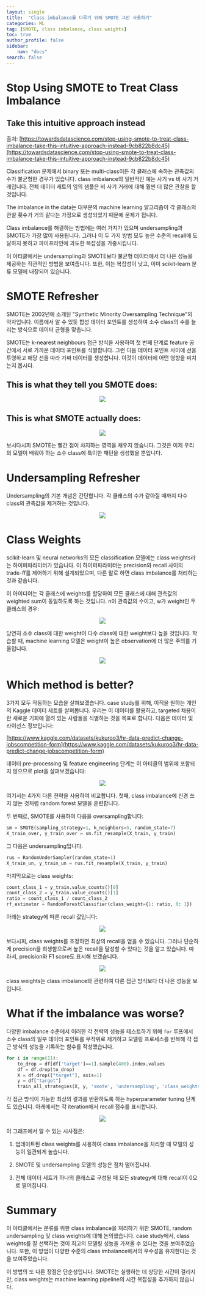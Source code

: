 ```yaml
---
layout: single
title:  "Class imbalance를 다루기 위해 SMOTE 그만 사용하기"
categories: ML
tag: [SMOTE, class imbalance, class weights]
toc: true
author_profile: false
sidebar:
    nav: "docs"
search: false
---
```


# Stop Using SMOTE to Treat Class Imbalance

## Take this intuitive approach instead

출처: [https://towardsdatascience.com/stop-using-smote-to-treat-class-imbalance-take-this-intuitive-approach-instead-9cb822b8dc45](https://towardsdatascience.com/stop-using-smote-to-treat-class-imbalance-take-this-intuitive-approach-instead-9cb822b8dc45)

Classification 문제에서 binary 또는 multi-class이든 각 클래스에 속하는 관측값의 수가 불균형한 경우가 있습니다. class imbalance의 일반적인 예는 사기 vs 비 사기 거래입니다. 전체 데이터 세트의 임의 샘플은 비 사기 거래에 대해 훨씬 더 많은 관찰을 할 것입니다.

The imbalance in the data는 대부분의 machine learning 알고리즘이 각 클래스의 관찰 횟수가 거의 같다는 가정으로 생성되었기 때문에 문제가 됩니다.

Class imbalance를 해결하는 방법에는 여러 가지가 있으며 undersampling과 SMOTE가 가장 많이 사용됩니다. 그러나 이 두 가지 방법 모두 높은 수준의 recall에 도달하지 못하고 파이프라인에 과도한 복잡성을 가중시킵니다.

이 아티클에서는 undersampling과 SMOTE보다 불균형 데이터에서 더 나은 성능을 제공하는 직관적인 방법을 보여줍니다. 또한, 이는 복잡성이 낮고, 이미 scikit-learn 분류 모델에 내장되어 있습니다.

# SMOTE Refresher
SMOTE는 2002년에 소개된 "Synthetic Minority Oversampling Technique"의 약자입니다. 이름에서 알 수 있듯 합성 데이터 포인트를 생성하여 소수 class의 수를 늘리는 방식으로 데이터 균형을 맞춥니다.

SMOTE는 k-nearest neighbours 접근 방식을 사용하여 첫 번째 단계로 feature 공간에서 서로 가까운 데이터 포인트를 식별합니다. 그런 다음 데이터 포인트 사이에 선을 투영하고 해당 선을 따라 가짜 데이터를 생성합니다. 이것이 데이터에 어떤 영향을 미치는지 봅시다.

## This is what they tell you SMOTE does:

<p align="center"><img src="/assets/images/220909/1.png"></p>

## This is what SMOTE actually does:

<p align="center"><img src="/assets/images/220909/2.png"></p>

보시다시피 SMOTE는 빨간 점이 차지하는 영역을 채우지 않습니다. 그것은 이제 우리의 모델이 배워야 하는 소수 class에 특이한 패턴을 생성했을 뿐입니다.

# Undersampling Refresher
Undersampling의 기본 개념은 간단합니다. 각 클래스의 수가 같아질 때까지 다수 class의 관측값을 제거하는 것입니다.

<p align="center"><img src="/assets/images/220909/3.png"></p>

# Class Weights
scikit-learn 및 neural networks의 모든 classification 모델에는 class weights라는 하이퍼파라미터가 있습니다. 이 하이퍼파라미터는 precision와 recall 사이의 trade-ff를 제어하기 위해 설계되었으며, 다른 말로 하면 class imbalance를 처리하는 것과 같습니다.

이 아이디어는 각 클래스에 weights를 할당하여 모든 클래스에 대해 관측값의 weighted sum이 동일하도록 하는 것입니다. n이 관측값의 수이고, w가 weight인 두 클래스의 경우:

<p align="center"><img src="/assets/images/220909/4.png"></p>

당연히 소수 class에 대한 weight이 다수 class에 대한 weight보다 높을 것입니다. 학습할 때, machine learning 모델은 weight이 높은 observation에 더 많은 주의를 기울입니다.

<p align="center"><img src="/assets/images/220909/5.png"></p>

# Which method is better?
3가지 모두 작동하는 모습을 살펴보겠습니다. case study를 위해, 이직을 원하는 개인의 Kaggle 데이터 세트를 살펴봅니다. 우리는 이 데이터를 활용하고, targeted 채용이란 새로운 기회에 열려 있는 사람들을 식별하는 것을 목표로 합니다. 다음은 데이터 및 라이선스 정보입니다:

[https://www.kaggle.com/datasets/kukuroo3/hr-data-predict-change-jobscompetition-form](https://www.kaggle.com/datasets/kukuroo3/hr-data-predict-change-jobscompetition-form)

데이터 pre-processing 및 feature engineering 단계는 이 아티클의 범위에 포함되지 않으므로 plot을 살펴보겠습니다:

<p align="center"><img src="/assets/images/220909/6.png"></p>

여기서는 4가지 다른 전략을 사용하여 비교합니다. 첫째, class imbalance에 신경 쓰지 않는 것처럼 random forest 모델을 훈련합니다.

두 번째로, SMOTE를 사용하여 다음을 oversampling합니다:


```python
sm = SMOTE(sampling_strategy=1, k_neighbors=5, random_state=7)
X_train_over, y_train_over = sm.fit_resample(X_train, y_train)
```

그 다음은 undersampling입니다.


```python
rus = RandomUnderSampler(random_state=1)
X_train_un, y_train_un = rus.fit_resample(X_train, y_train)
```

마지막으로는 class weights:


```python
count_class_1 = y_train.value_counts()[0]
count_class_2 = y_train.value_counts()[1]
ratio = count_class_1 / count_class_2
rf_estimator = RandomForestClassifier(class_weight={1: ratio, 0: 1})
```

아래는 strategy에 따른 recall 값입니다:

<p align="center"><img src="/assets/images/220909/7.png"></p>

보다시피, class weights를 조정하면 최상의 recall을 얻을 수 있습니다. 그러나 단순하게 precision을 희생함으로써 높은 recall을 달성할 수 있다는 것을 알고 있습니다. 따라서, precision와 F1 score도 표시해 보겠습니다.

<p align="center"><img src="/assets/images/220909/8.png"></p>

class weights는 class imbalance와 관련하여 다른 접근 방식보다 더 나은 성능을 보입니다.

# What if the imbalance was worse?
다양한 imbalance 수준에서 이러한 각 전략의 성능을 테스트하기 위해 ```for``` 루프에서 소수 class의 일부 데이터 포인트를 무작위로 제거하고 모델링 프로세스를 반복해 각 접근 방식의 성능을 기록하는 함수를 작성했습니다.


```python
for i in range(11):
    to_drop = df[df['target']==1].sample(400).index.values
    df = df.drop(to_drop)
    X = df.drop(["target"], axis=1)
    y = df["target"]
    train_all_strategies(X, y, 'smote', 'undersampling', 'class_weights')
```

각 접근 방식이 가능한 최상의 결과를 반환하도록 하는 hyperparameter tuning 단계도 있습니다. 아래에서는 각 iteration에서 recall 점수를 표시합니다.

<p align="center"><img src="/assets/images/220909/9.png"></p>

이 그래프에서 알 수 있는 시사점은:

1. 업데이트된 class weights를 사용하여 class imbalance을 처리할 때 모델의 성능이 일관되게 높습니다.

2. SMOTE 및 undersampling 모델의 성능은 점차 떨어집니다.

3. 전체 데이터 세트가 하나의 클래스로 구성될 때 모든 strategy에 대해 recall이 0으로 떨어집니다.

# Summary
이 아티클에서는 분류를 위한 class imbalance을 처리하기 위한 SMOTE, random undersampling 및 class weights에 대해 논의했습니다. case study에서, class weights를 잘 선택하는 것이 최고의 모델링 성능을 가져올 수 있다는 것을 보여주었습니다. 또한, 이 방법이 다양한 수준의 class imbalance에서의 우수성을 유지한다는 것을 보여주었습니다.

이 방법의 또 다른 장점은 단순성입니다. SMOTE는 실행하는 데 상당한 시간이 걸리지만, class weights는 machine learning pipeline의 시간 복잡성을 추가하지 않습니다.
